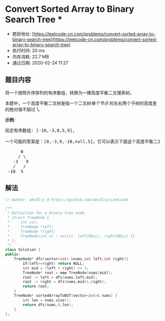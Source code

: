 # Convert Sorted Array to Binary Search Tree *
- 题目地址: [https://leetcode-cn.com/problems/convert-sorted-array-to-binary-search-tree](https://leetcode-cn.com/problems/convert-sorted-array-to-binary-search-tree)
- 执行时间: 20 ms
- 内存消耗: 22.7 MB
- 通过日期: 2020-02-24 11:27

## 题目内容
<p>将一个按照升序排列的有序数组，转换为一棵高度平衡二叉搜索树。</p>

<p>本题中，一个高度平衡二叉树是指一个二叉树<em>每个节点 </em>的左右两个子树的高度差的绝对值不超过 1。</p>

<p><strong>示例:</strong></p>

<pre>给定有序数组: [-10,-3,0,5,9],

一个可能的答案是：[0,-3,9,-10,null,5]，它可以表示下面这个高度平衡二叉搜索树：

      0
     / \
   -3   9
   /   /
 -10  5
</pre>


## 解法
```cpp
// Author: abcdlsj @ https://github.com/abcdlsj/Leetcode

/**
 * Definition for a binary tree node.
 * struct TreeNode {
 *     int val;
 *     TreeNode *left;
 *     TreeNode *right;
 *     TreeNode(int x) : val(x), left(NULL), right(NULL) {}
 * };
 */
class Solution {
public:
    TreeNode* dfs(vector<int> &nums,int left,int right){
        if(left>=right) return NULL;
        int mid = (left + right) >> 1;
        TreeNode* root = new TreeNode(nums[mid]);
        root -> left = dfs(nums,left,mid);
        root -> right = dfs(nums,mid+1,right);
        return root;
    }
    TreeNode* sortedArrayToBST(vector<int>& nums) {
        int len = nums.size();
        return dfs(nums,0,len);
    }
};

```